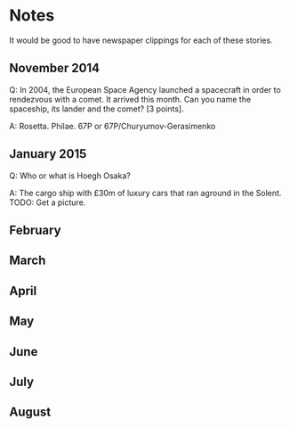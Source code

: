 Notes
=====
It would be good to have newspaper clippings for each of these stories.

November 2014
-------------

Q: In 2004, the European Space Agency launched a spacecraft in order to rendezvous with a comet. It arrived this month. Can you name the spaceship, its lander and the comet? [3 points].

A: Rosetta. Philae. 67P or 67P/Churyumov-Gerasimenko

January 2015
------------

Q: Who or what is Hoegh Osaka?

A: The cargo ship with £30m of luxury cars that ran aground in the Solent. TODO: Get a picture.


February
--------


March
-----


April
-----


May
---


June
----


July
----


August
------
